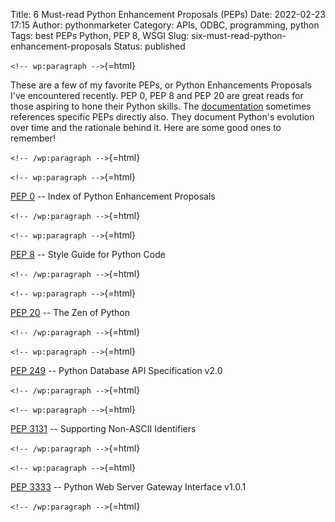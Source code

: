 Title: 6 Must-read Python Enhancement Proposals (PEPs)
Date: 2022-02-23 17:15
Author: pythonmarketer
Category: APIs, ODBC, programming, python
Tags: best PEPs Python, PEP 8, WSGI
Slug: six-must-read-python-enhancement-proposals
Status: published

`<!-- wp:paragraph -->`{=html}

These are a few of my favorite PEPs, or Python Enhancements Proposals I've encountered recently. PEP 0, PEP 8 and PEP 20 are great reads for those aspiring to hone their Python skills. The [documentation](https://docs.python.org/3/) sometimes references specific PEPs directly also. They document Python's evolution over time and the rationale behind it. Here are some good ones to remember!

`<!-- /wp:paragraph -->`{=html}

`<!-- wp:paragraph -->`{=html}

[PEP 0](https://www.python.org/dev/peps/) -- Index of Python Enhancement Proposals

`<!-- /wp:paragraph -->`{=html}

`<!-- wp:paragraph -->`{=html}

[PEP 8](https://www.python.org/dev/peps/pep-0008/) -- Style Guide for Python Code

`<!-- /wp:paragraph -->`{=html}

`<!-- wp:paragraph -->`{=html}

[PEP 20](https://www.python.org/dev/peps/pep-0020/) -- The Zen of Python

`<!-- /wp:paragraph -->`{=html}

`<!-- wp:paragraph -->`{=html}

[PEP 249](https://www.python.org/dev/peps/pep-0249/#paramstyle) -- Python Database API Specification v2.0

`<!-- /wp:paragraph -->`{=html}

`<!-- wp:paragraph -->`{=html}

[PEP 3131](https://www.python.org/dev/peps/pep-3131/) -- Supporting Non-ASCII Identifiers

`<!-- /wp:paragraph -->`{=html}

`<!-- wp:paragraph -->`{=html}

[PEP 3333](https://www.python.org/dev/peps/pep-3333/) -- Python Web Server Gateway Interface v1.0.1

`<!-- /wp:paragraph -->`{=html}
